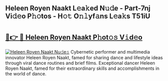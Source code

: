## Heleen Royen Naakt L𝚎a𝚔ed N𝚞𝚍e - Part-7nj Vi𝚍𝚎o P𝚑𝚘tos - H𝚘𝚝 O𝚗𝚕yf𝚊ns L𝚎a𝚔s T51iU

# <h2><a href="http://kfapux.oniu.top/?m=Heleen+Royen+Naakt">🔗👉 🔴 Heleen Royen Naakt P𝚑ot𝚘𝚜 V𝚒d𝚎o</a></h2>

[![Heleen Royen Naakt Nu𝚍e𝚜](https://i.imgur.com/0qMVB7G.gif)](http://kfapux.oniu.top/?m=Heleen+Royen+Naakt)
Cybernetic performer and multimedia innovator Heleen Royen Naakt, famed for sharing dance and lifestyle ideas through viral dance routines and brief films. Exceptional dancer Heleen Royen Naakt, famed for their extraordinary skills and accomplishments in the world of dance.  

